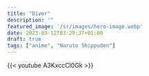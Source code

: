 ```yaml
---
title: "Diver"
description: ""
featured_image: '/sr/images/hero-image.webp'
date: 2023-03-12T03:29:37+01:00
draft: true
tags: ["anime", "Naruto Shippuden"]
---
```


{{< youtube A3KxccCl0Gk >}}
